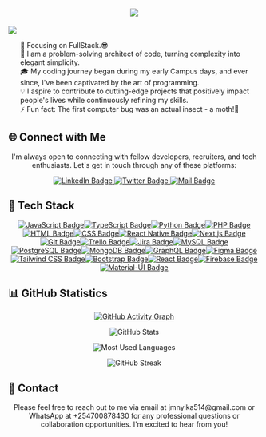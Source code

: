 <h1 align="center">
  <a href="https://git.io/typing-svg">
    <img src="https://readme-typing-svg.herokuapp.com/?lines=Hello,+There!+👋;This+is+John+Mnyika...;Nice+to+meet+you!&center=true&size=30">
  </a>
</h1>

![](https://komarev.com/ghpvc/?username=JohnMnyika8&color=brightgreen)

<ul>
  🔭 Focusing on FullStack.😎</br>
  🚀 I am a problem-solving architect of code, turning complexity into elegant simplicity.</br>
  🎓 My coding journey began during my early Campus days, and ever since, I've been captivated by the art of programming.</br>
  💡 I aspire to contribute to cutting-edge projects that positively impact people's lives while continuously refining my skills.</br>
  ⚡ Fun fact: The first computer bug was an actual insect - a moth!🤣
</ul>

## 🌐 Connect with Me

<p align="center">
  I'm always open to connecting with fellow developers, recruiters, and tech enthusiasts. Let's get in touch through any of these platforms:
</p>

<div align="center">
    <!-- Replace the links and image URLs with the correct ones -->
    <a href="https://www.linkedin.com/in/abu-said-bd">
        <img src="https://img.shields.io/badge/LinkedIn-0077B5?style=for-the-badge&logo=linkedin&logoColor=white" alt="LinkedIn Badge">
    </a>
    <a href="https://twitter.com/j_mnyika">
        <img src="https://img.shields.io/badge/Twitter-1DA1F2?style=for-the-badge&logo=twitter&logoColor=white" alt="Twitter Badge">
    </a>
    <a href="mailto:jmnyik514@gmail.com">
        <img src="https://img.shields.io/badge/Gmail-D14836?style=for-the-badge&logo=gmail&logoColor=white" alt="Mail Badge">
    </a>
</div>


## 🚀 Tech Stack

<div align="center" style="display: flex; flex-wrap: wrap; justify-content: center;">
    <a href="#" title="JavaScript"><img src="https://img.shields.io/badge/JavaScript-F7DF1E?style=for-the-badge&logo=javascript&logoColor=black" alt="JavaScript Badge"></a>
    <a href="#" title="TypeScript"><img src="https://img.shields.io/badge/TypeScript-007ACC?style=for-the-badge&logo=typescript&logoColor=white" alt="TypeScript Badge"></a>
    <a href="#" title="Python"><img src="https://img.shields.io/badge/Python-3776AB?style=for-the-badge&logo=python&logoColor=white" alt="Python Badge"></a>
    <a href="#" title="PHP"><img src="https://img.shields.io/badge/PHP-777BB4?style=for-the-badge&logo=php&logoColor=white" alt="PHP Badge"></a>
    <a href="#" title="HTML"><img src="https://img.shields.io/badge/HTML-E34F26?style=for-the-badge&logo=html5&logoColor=white" alt="HTML Badge"></a>
    <a href="#" title="CSS"><img src="https://img.shields.io/badge/CSS-1572B6?style=for-the-badge&logo=css3&logoColor=white" alt="CSS Badge"></a>
    <a href="#" title="React Native"><img src="https://img.shields.io/badge/React_Native-61DAFB?style=for-the-badge&logo=react&logoColor=black" alt="React Native Badge"></a>
    <a href="#" title="Next.js"><img src="https://img.shields.io/badge/Next.js-000000?style=for-the-badge&logo=nextdotjs&logoColor=white" alt="Next.js Badge"></a>
    <a href="#" title="Git"><img src="https://img.shields.io/badge/Git-F05032?style=for-the-badge&logo=git&logoColor=white" alt="Git Badge"></a>
    <a href="#" title="Trello"><img src="https://img.shields.io/badge/Trello-0079BF?style=for-the-badge&logo=trello&logoColor=white" alt="Trello Badge"></a>
    <a href="#" title="Jira"><img src="https://img.shields.io/badge/Jira-0052CC?style=for-the-badge&logo=jira&logoColor=white" alt="Jira Badge"></a>
    <a href="#" title="MySQL"><img src="https://img.shields.io/badge/MySQL-4479A1?style=for-the-badge&logo=mysql&logoColor=white" alt="MySQL Badge"></a>
    <a href="#" title="PostgreSQL"><img src="https://img.shields.io/badge/PostgreSQL-336791?style=for-the-badge&logo=postgresql&logoColor=white" alt="PostgreSQL Badge"></a>
    <a href="#" title="MongoDB"><img src="https://img.shields.io/badge/MongoDB-47A248?style=for-the-badge&logo=mongodb&logoColor=white" alt="MongoDB Badge"></a>
    <a href="#" title="GraphQL"><img src="https://img.shields.io/badge/GraphQL-E10098?style=for-the-badge&logo=graphql&logoColor=white" alt="GraphQL Badge"></a>
    <a href="#" title="Figma"><img src="https://img.shields.io/badge/Figma-F24E1E?style=for-the-badge&logo=figma&logoColor=white" alt="Figma Badge"></a>
    <a href="#" title="Tailwind CSS"><img src="https://img.shields.io/badge/Tailwind_CSS-38B2AC?style=for-the-badge&logo=tailwind-css&logoColor=white" alt="Tailwind CSS Badge"></a>
    <a href="#" title="Bootstrap"><img src="https://img.shields.io/badge/Bootstrap-7952B3?style=for-the-badge&logo=bootstrap&logoColor=white" alt="Bootstrap Badge"></a>
    <a href="#" title="React"><img src="https://img.shields.io/badge/React-61DAFB?style=for-the-badge&logo=react&logoColor=black" alt="React Badge"></a>
    <a href="#" title="Firebase"><img src="https://img.shields.io/badge/Firebase-FFCA28?style=for-the-badge&logo=firebase&logoColor=black" alt="Firebase Badge"></a>
    <a href="#" title="Material-UI"><img src="https://img.shields.io/badge/Material_UI-0081CB?style=for-the-badge&logo=material-ui&logoColor=white" alt="Material-UI Badge"></a>
</div>


## 📊 GitHub Statistics

<p align="center">
  <a href="https://github.com/ashutosh00710/github-readme-activity-graph">
    <img src="https://github-readme-activity-graph.vercel.app/graph?username=JohnMnyika&bg_color=1A1A1A&color=8E2DE2&line=8E2DE2&point=FFFFFF&hide_border=true" alt="GitHub Activity Graph" />
  </a>
</p>

<p align="center">
  <img src="https://github-readme-stats.vercel.app/api?username=JohnMnyika&show_icons=true&count_private=true&hide_title=true&hide=prs&line_height=40&theme=radical&icon_color=8E2DE2&text_color=fff&bg_color=1A1A1A" alt="GitHub Stats" />
</p>

<p align="center">
  <img src="https://github-readme-stats.vercel.app/api/top-langs/?username=JohnMnyika&hide=html&layout=compact&theme=radical&text_color=fff&bg_color=1A1A1A" alt="Most Used Languages" />
</p>

<p align="center">
  <img src="https://github-readme-streak-stats.herokuapp.com/?user=JohnMnyika&theme=radical&fire=DD2727" alt="GitHub Streak" />
</p>

## 📧 Contact

<p align="center">
  Please feel free to reach out to me via email at jmnyika514@gmail.com or WhatsApp at +254700878430 for any professional questions or collaboration opportunities. I'm excited to hear from you!
</p>
